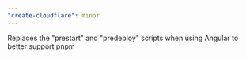 ```yaml
---
"create-cloudflare": minor
---
```


Replaces the "prestart" and "predeploy" scripts when using Angular to better support pnpm
